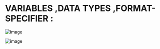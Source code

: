 # VARIABLES ,DATA TYPES ,FORMAT-SPECIFIER :

![image](https://user-images.githubusercontent.com/77873383/175799755-795d4bc9-4862-498f-a956-1e08a2c93d2c.png)


![image](https://user-images.githubusercontent.com/77873383/175800210-2ff4055a-ee99-4fd5-85cb-39f84ef39c14.png)
